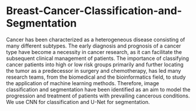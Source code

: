 # Breast-Cancer-Classification-and-Segmentation
Cancer has been characterized as a heterogeneous disease consisting of many different subtypes. The early diagnosis and prognosis of a cancer type have become a necessity in cancer research, as it can facilitate the subsequent clinical management of patients. The importance of classifying cancer patients into high or low risk groups primarily and further locating the tumor as a predecessor in surgery and chemotherapy, has led many research teams, from the biomedical and the bioinformatics field, to study the application of machine learning methods. Therefore, image classification and segmentation have been identified as an aim to model the progression and treatment of patients with prevailing cancerous conditions. We use CNN for classification and U-Net for segmentation.
